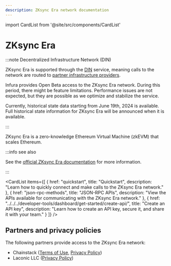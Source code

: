 ```yaml
---
description: ZKsync Era network documentation
---
```


import CardList from '@site/src/components/CardList'

# ZKsync Era

:::note Decentralized Infrastructure Network (DIN)

ZKsync Era is supported through the [DIN](https://www.infura.io/solutions/decentralized-infrastructure-service) service,
meaning calls to the network are routed to [partner infrastructure providers](#partners-and-privacy-policies).

Infura provides Open Beta access to the ZKsync Era network. During this period, there might be feature limitations. Performance issues are not expected, but they are possible as we optimize and stabilize the service.

Currently, historical state data starting from June 19th, 2024 is available. Full historical state information for ZKsync Era will be announced when it is available.

:::

ZKsync Era is a zero-knowledge Ethereum Virtual Machine (zkEVM) that scales Ethereum.

:::info see also

 See the [official ZKsync Era documentation](https://docs.zksync.io/build) for more information.

:::

<CardList
  items={[
    {
      href: "quickstart",
      title: "Quickstart",
      description: "Learn how to quickly connect and make calls to the ZKsync Era network."
    },
    {
      href: "json-rpc-methods",
      title: "JSON-RPC APIs",
      description: "View the APIs available for communicating with the ZKsync Era network."
    },
    {
      href: "../../../developer-tools/dashboard/get-started/create-api/",
      title: "Create an API key",
      description: "Learn how to create an API key, secure it, and share it with your team."
    }
  ]}
/>

## Partners and privacy policies

The following partners provide access to the ZKsync Era network:
<!-- markdown-link-check-disable -->
- Chainstack ([Terms of Use](https://chainstack.com/tos/), [Privacy Policy](https://chainstack.com/privacy/))
- Laconic LLC ([Privacy Policy](https://www.laconic.com/privacy-policy))
<!-- markdown-link-check-enable -->
